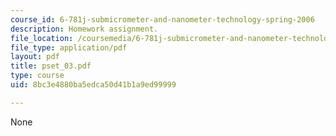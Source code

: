 ```yaml
---
course_id: 6-781j-submicrometer-and-nanometer-technology-spring-2006
description: Homework assignment.
file_location: /coursemedia/6-781j-submicrometer-and-nanometer-technology-spring-2006/8bc3e4880ba5edca50d41b1a9ed99999_pset_03.pdf
file_type: application/pdf
layout: pdf
title: pset_03.pdf
type: course
uid: 8bc3e4880ba5edca50d41b1a9ed99999

---
```

None